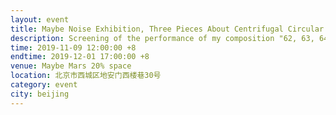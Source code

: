 ```yaml
---
layout: event
title: Maybe Noise Exhibition, Three Pieces About Centrifugal Circular
description: Screening of the performance of my composition "62, 63, 64"for three
time: 2019-11-09 12:00:00 +8
endtime: 2019-12-01 17:00:00 +8
venue: Maybe Mars 20% space
location: 北京市西城区地安门西楼巷30号
category: event
city: beijing
---
```

